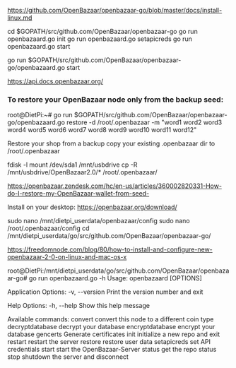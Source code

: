 
https://github.com/OpenBazaar/openbazaar-go/blob/master/docs/install-linux.md

cd $GOPATH/src/github.com/OpenBazaar/openbazaar-go
go run openbazaard.go init
go run openbazaard.go setapicreds
go run openbazaard.go start

go run $GOPATH/src/github.com/OpenBazaar/openbazaar-go/openbazaard.go start

https://api.docs.openbazaar.org/



### To restore your OpenBazaar node only from the backup seed:

root@DietPi:~# go run $GOPATH/src/github.com/OpenBazaar/openbazaar-go/openbazaard.go restore -d /root/.openbazaar -m "word1 word2 word3 word4 word5 word6 word7 word8 word9 word10 word11 word12"

Restore your shop from a backup copy your existing .openbazaar dir to /root/.openbazaar


fdisk -l
mount /dev/sda1 /mnt/usbdrive
cp -R  /mnt/usbdrive/OpenBazaar2.0/* /root/.openbazaar/



https://openbazaar.zendesk.com/hc/en-us/articles/360002820331-How-do-I-restore-my-OpenBazaar-wallet-from-seed-


Install on your desktop:
https://openbazaar.org/download/

sudo nano /mnt/dietpi_userdata/openbazaar/config 
sudo nano /root/.openbazaar/config 
cd /mnt/dietpi_userdata/go/src/github.com/OpenBazaar/openbazaar-go/

https://freedomnode.com/blog/80/how-to-install-and-configure-new-openbazaar-2-0-on-linux-and-mac-os-x


root@DietPi:/mnt/dietpi_userdata/go/src/github.com/OpenBazaar/openbazaar-go# go run openbazaard.go -h
Usage:
  openbazaard [OPTIONS] <command>

Application Options:
  -v, --version  Print the version number and exit

Help Options:
  -h, --help     Show this help message

Available commands:
  convert          convert this node to a different coin type
  decryptdatabase  decrypt your database
  encryptdatabase  encrypt your database
  gencerts         Generate certificates
  init             initialize a new repo and exit
  restart          restart the server
  restore          restore user data
  setapicreds      set API credentials
  start            start the OpenBazaar-Server
  status           get the repo status
  stop             shutdown the server and disconnect



